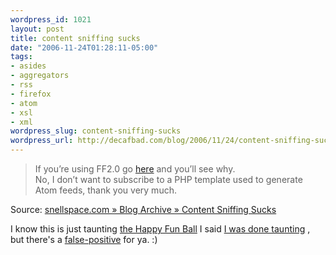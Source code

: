 ```yaml
--- 
wordpress_id: 1021
layout: post
title: content sniffing sucks
date: "2006-11-24T01:28:11-05:00"
tags: 
- asides
- aggregators
- rss
- firefox
- atom
- xsl
- xml
wordpress_slug: content-sniffing-sucks
wordpress_url: http://decafbad.com/blog/2006/11/24/content-sniffing-sucks
---
```

<blockquote cite="http://www.snellspace.com/wp/?p=530">If you’re using FF2.0 go <a href="http://svn.smedbergs.us/wordpress-atom10/tags/0.6/wp-atom10-comments.php">here</a> and you’ll see why.<br />No, I don’t want to subscribe to a PHP template used to generate Atom feeds, thank you very much.</blockquote><div class="quotesource">Source: <a href="http://www.snellspace.com/wp/?p=530">snellspace.com » Blog Archive » Content Sniffing Sucks</a></div>

I know this is just taunting [the Happy Fun Ball](http://en.wikipedia.org/wiki/Happy_Fun_Ball) I said [I was done taunting](http://decafbad.com/blog/2006/11/07/firefox-rss-xsl-from-anger-to-apathy) , but there's a [false-positive](http://groups.google.com/group/mozilla.dev.apps.firefox/browse_thread/thread/146f70eaf0e1686f/1daec246d79c7dbd#341e610fd279b5fc) for ya.  :)
